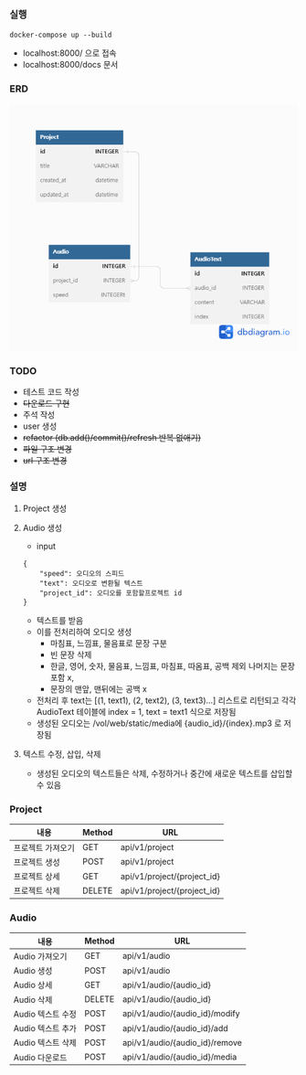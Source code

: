 ###  실행
```
docker-compose up --build
```
- localhost:8000/ 으로 접속
- localhost:8000/docs 문서

### ERD

<img src='/images/ERD.png'>

### TODO
- 테스트 코드 작성
- ~~다운로드 구현~~
- 주석 작성
- user 생성
- ~~refactor (db.add()/commit()/refresh 반복 없애기)~~
- ~~파일 구조 변경~~
- ~~url 구조 변경~~

### 설명
1. Project 생성
2. Audio 생성
   - input

    ```
    {   
        "speed": 오디오의 스피드
        "text": 오디오로 변환될 텍스트
        "project_id": 오디오를 포함할프로젝트 id
    }
    ```
   - 텍스트를 받음
   - 이를 전처리하여 오디오 생성
     - 마침표, 느낌표, 물음표로 문장 구분
     - 빈 문장 삭제
     - 한글, 영어, 숫자, 물음표, 느낌표, 마침표, 따옴표, 공백 제외 나머지는 문장 포함 x,
     - 문장의 맨앞, 맨뒤에는 공백 x
   - 전처리 후 text는 [(1, text1), (2, text2), (3, text3)...] 리스트로 리턴되고 각각 AudioText 테이블에 index = 1, text = text1 식으로 저장됨 
   - 생성된 오디오는 /vol/web/static/media에 {audio_id}/{index}.mp3 로 저장됨

3. 텍스트 수정, 삽입, 삭제
   - 생성된 오디오의 텍스트들은 삭제, 수정하거나 중간에 새로운 텍스트를 삽입할 수 있음
  

### Project

| 내용              | Method | URL                         |
| ----------------- | ------ | --------------------------- |
| 프로젝트 가져오기 | GET    | api/v1/project              |
| 프로젝트 생성     | POST   | api/v1/project              |
| 프로젝트 상세     | GET    | api/v1/project/{project_id} |
| 프로젝트 삭제     | DELETE | api/v1/project/{project_id} |

### Audio

| 내용              | Method | URL                            |
| ----------------- | ------ | ------------------------------ |
| Audio 가져오기    | GET    | api/v1/audio                   |
| Audio 생성        | POST   | api/v1/audio                   |
| Audio 상세        | GET    | api/v1/audio/{audio_id}        |
| Audio 삭제        | DELETE | api/v1/audio/{audio_id}        |
| Audio 텍스트 수정 | POST   | api/v1/audio/{audio_id}/modify |
| Audio 텍스트 추가 | POST   | api/v1/audio/{audio_id}/add    |
| Audio 텍스트 삭제 | POST   | api/v1/audio/{audio_id}/remove |
| Audio 다운로드    | POST   | api/v1/audio/{audio_id}/media  |

